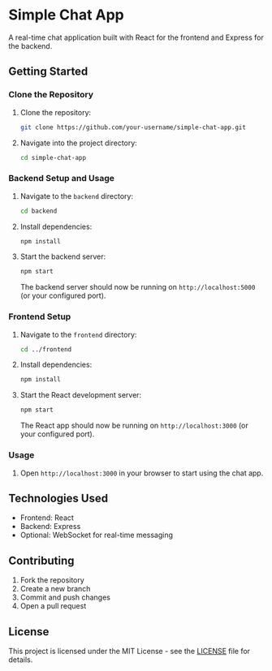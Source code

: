 # Simple Chat App

A real-time chat application built with React for the frontend and Express for the backend.

## Getting Started

### Clone the Repository

1. Clone the repository:

    ```bash
    git clone https://github.com/your-username/simple-chat-app.git
    ```

2. Navigate into the project directory:

    ```bash
    cd simple-chat-app
    ```

### Backend Setup and Usage

1. Navigate to the `backend` directory:

    ```bash
    cd backend
    ```

2. Install dependencies:

    ```bash
    npm install
    ```

3. Start the backend server:

    ```bash
    npm start
    ```

   The backend server should now be running on `http://localhost:5000` (or your configured port).

### Frontend Setup

1. Navigate to the `frontend` directory:

    ```bash
    cd ../frontend
    ```

2. Install dependencies:

    ```bash
    npm install
    ```

3. Start the React development server:

    ```bash
    npm start
    ```

   The React app should now be running on `http://localhost:3000` (or your configured port).

### Usage

1. Open `http://localhost:3000` in your browser to start using the chat app.

## Technologies Used

- Frontend: React
- Backend: Express
- Optional: WebSocket for real-time messaging

## Contributing

1. Fork the repository
2. Create a new branch
3. Commit and push changes
4. Open a pull request

## License

This project is licensed under the MIT License - see the [LICENSE](LICENSE) file for details.
